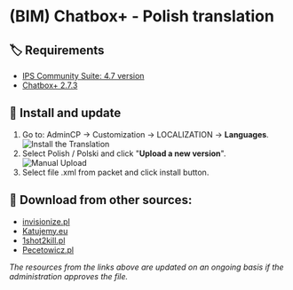 # (BIM) Chatbox+ - Polish translation

## 🏷️ Requirements

- [IPS Community Suite: 4.7 version](https://invisioncommunity.com/)
- [Chatbox+ 2.7.3](https://ipsappzone.com/file/1-chatbox/)

## 🧰 Install and update

1. Go to: AdminCP -> Customization -> LOCALIZATION -> **Languages**.  
   ![Install the Translation](https://files.axendev.net/github/lang/acpLang.png)
2. Select Polish / Polski and click "**Upload a new version**".  
   ![Manual Upload](https://files.axendev.net/github/lang/uploadNewVersion.png)
3. Select file .xml from packet and click install button.

## 🔌 Download from other sources:

- [invisionize.pl](https://forum.invisionize.pl/files/file/813-polish-translation-app-bim-chatbox/)
- [Katujemy.eu](https://katujemy.eu/topic/70491-spolszczenie-bim-chatbox-invision-community/)
- [1shot2kill.pl](https://1shot2kill.pl/topic/110345-spolszczenie-bim-chatbox-invision-community/)
- [Pecetowicz.pl](https://www.pecetowicz.pl/topic/spolszczenie-aplikacji-chatbox-invision-commnity-107936/)

_The resources from the links above are updated on an ongoing basis if the administration approves the file._
